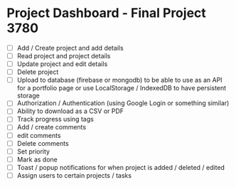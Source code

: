 # Project Dashboard - Final Project 3780

-   [ ] Add / Create project and add details
-   [ ] Read project and project details
-   [ ] Update project and edit details
-   [ ] Delete project
-   [ ] Upload to database (firebase or mongodb) to be able to use as an API for a portfolio page or use LocalStorage / IndexedDB to have persistent storage
-   [ ] Authorization / Authentication (using Google Login or something similar)
-   [ ] Ability to download as a CSV or PDF
-   [ ] Track progress using tags
-   [ ] Add / create comments
-   [ ] edit comments
-   [ ] Delete comments
-   [ ] Set priority
-   [ ] Mark as done
-   [ ] Toast / popup notifications for when project is added / deleted / edited
-   [ ] Assign users to certain projects / tasks
